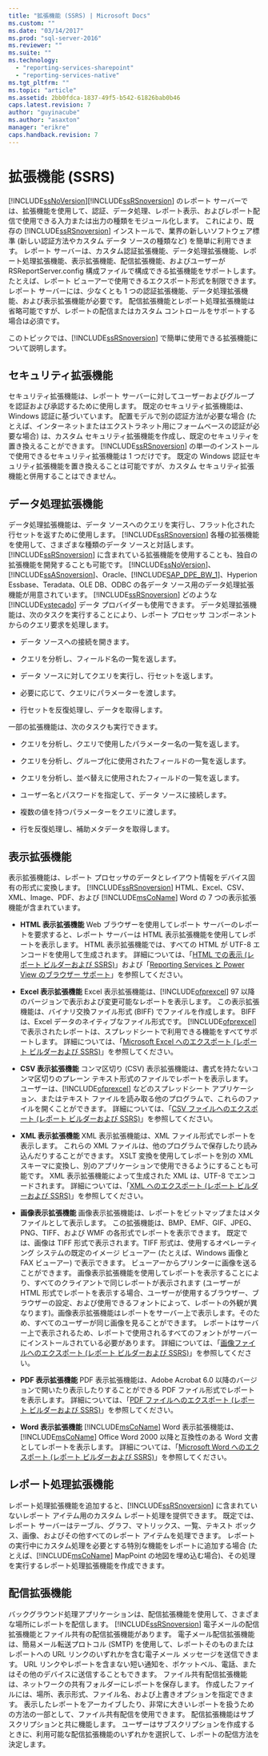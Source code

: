 ```yaml
---
title: "拡張機能 (SSRS) | Microsoft Docs"
ms.custom: ""
ms.date: "03/14/2017"
ms.prod: "sql-server-2016"
ms.reviewer: ""
ms.suite: ""
ms.technology: 
  - "reporting-services-sharepoint"
  - "reporting-services-native"
ms.tgt_pltfrm: ""
ms.topic: "article"
ms.assetid: 2bb0fdca-1837-49f5-b542-61826bab0b46
caps.latest.revision: 7
author: "guyinacube"
ms.author: "asaxton"
manager: "erikre"
caps.handback.revision: 7
---
```

# 拡張機能 (SSRS)
  [!INCLUDE[ssNoVersion](../includes/ssnoversion-md.md)][!INCLUDE[ssRSnoversion](../includes/ssrsnoversion-md.md)] のレポート サーバーでは、拡張機能を使用して、認証、データ処理、レポート表示、およびレポート配信で使用できる入力または出力の種類をモジュール化します。 これにより、既存の [!INCLUDE[ssRSnoversion](../includes/ssrsnoversion-md.md)] インストールで、業界の新しいソフトウェア標準 (新しい認証方法やカスタム データ ソースの種類など) を簡単に利用できます。 レポート サーバーは、カスタム認証拡張機能、データ処理拡張機能、レポート処理拡張機能、表示拡張機能、配信拡張機能、およびユーザーが RSReportServer.config 構成ファイルで構成できる拡張機能をサポートします。 たとえば、レポート ビューアーで使用できるエクスポート形式を制限できます。 レポート サーバーには、少なくとも 1 つの認証拡張機能、データ処理拡張機能、および表示拡張機能が必要です。 配信拡張機能とレポート処理拡張機能は省略可能ですが、レポートの配信またはカスタム コントロールをサポートする場合は必須です。  
  
 このトピックでは、[!INCLUDE[ssRSnoversion](../includes/ssrsnoversion-md.md)] で簡単に使用できる拡張機能について説明します。  
  
## セキュリティ拡張機能  
 セキュリティ拡張機能は、レポート サーバーに対してユーザーおよびグループを認証および承認するために使用します。 既定のセキュリティ拡張機能は、Windows 認証に基づいています。 配置モデルで別の認証方法が必要な場合 (たとえば、インターネットまたはエクストラネット用にフォームベースの認証が必要な場合) は、カスタム セキュリティ拡張機能を作成し、既定のセキュリティを置き換えることができます。 [!INCLUDE[ssRSnoversion](../includes/ssrsnoversion-md.md)] の単一のインストールで使用できるセキュリティ拡張機能は 1 つだけです。 既定の Windows 認証セキュリティ拡張機能を置き換えることは可能ですが、カスタム セキュリティ拡張機能と併用することはできません。  
  
## データ処理拡張機能  
 データ処理拡張機能は、データ ソースへのクエリを実行し、フラット化された行セットを返すために使用します。 [!INCLUDE[ssRSnoversion](../includes/ssrsnoversion-md.md)] 各種の拡張機能を使用して、さまざまな種類のデータ ソースと対話します。 [!INCLUDE[ssRSnoversion](../includes/ssrsnoversion-md.md)] に含まれている拡張機能を使用することも、独自の拡張機能を開発することも可能です。 [!INCLUDE[ssNoVersion](../includes/ssnoversion-md.md)]、[!INCLUDE[ssASnoversion](../includes/ssasnoversion-md.md)]、Oracle、[!INCLUDE[SAP_DPE_BW_1](../includes/sap-dpe-bw-1-md.md)]、Hyperion Essbase、Teradata、OLE DB、ODBC の各データ ソース用のデータ処理拡張機能が用意されています。 [!INCLUDE[ssRSnoversion](../includes/ssrsnoversion-md.md)] どのような [!INCLUDE[vstecado](../includes/vstecado-md.md)] データ プロバイダーも使用できます。 データ処理拡張機能は、次のタスクを実行することにより、レポート プロセッサ コンポーネントからのクエリ要求を処理します。  
  
-   データ ソースへの接続を開きます。  
  
-   クエリを分析し、フィールド名の一覧を返します。  
  
-   データ ソースに対してクエリを実行し、行セットを返します。  
  
-   必要に応じて、クエリにパラメーターを渡します。  
  
-   行セットを反復処理し、データを取得します。  
  
 一部の拡張機能は、次のタスクも実行できます。  
  
-   クエリを分析し、クエリで使用したパラメーター名の一覧を返します。  
  
-   クエリを分析し、グループ化に使用されたフィールドの一覧を返します。  
  
-   クエリを分析し、並べ替えに使用されたフィールドの一覧を返します。  
  
-   ユーザー名とパスワードを指定して、データ ソースに接続します。  
  
-   複数の値を持つパラメーターをクエリに渡します。  
  
-   行を反復処理し、補助メタデータを取得します。  
  
## 表示拡張機能  
 表示拡張機能は、レポート プロセッサのデータとレイアウト情報をデバイス固有の形式に変換します。 [!INCLUDE[ssRSnoversion](../includes/ssrsnoversion-md.md)] HTML、Excel、CSV、XML、Image、PDF、および [!INCLUDE[msCoName](../includes/msconame-md.md)] Word の 7 つの表示拡張機能が含まれています。  
  
-   **HTML 表示拡張機能** Web ブラウザーを使用してレポート サーバーのレポートを要求すると、レポート サーバーは HTML 表示拡張機能を使用してレポートを表示します。 HTML 表示拡張機能では、すべての HTML が UTF-8 エンコードを使用して生成されます。 詳細については、「[HTML での表示 (レポート ビルダーおよび SSRS)](../reporting-services/report-builder/rendering-to-html-report-builder-and-ssrs.md)」および「[Reporting Services と Power View のブラウザー サポート](../reporting-services/browser-support-for-reporting-services-and-power-view.md)」を参照してください。  
  
-   **Excel 表示拡張機能** Excel 表示拡張機能は、[!INCLUDE[ofprexcel](../includes/ofprexcel-md.md)] 97 以降のバージョンで表示および変更可能なレポートを表示します。 この表示拡張機能は、バイナリ交換ファイル形式 (BIFF) でファイルを作成します。 BIFF は、Excel データのネイティブなファイル形式です。 [!INCLUDE[ofprexcel](../includes/ofprexcel-md.md)] で表示されたレポートは、スプレッドシートで利用できる機能をすべてサポートします。 詳細については、「[Microsoft Excel へのエクスポート (レポート ビルダーおよび SSRS)](../reporting-services/report-builder/exporting-to-microsoft-excel-report-builder-and-ssrs.md)」を参照してください。  
  
-   **CSV 表示拡張機能** コンマ区切り (CSV) 表示拡張機能は、書式を持たないコンマ区切りのプレーン テキスト形式のファイルでレポートを表示します。 ユーザーは、[!INCLUDE[ofprexcel](../includes/ofprexcel-md.md)] などのスプレッドシート アプリケーション、またはテキスト ファイルを読み取る他のプログラムで、これらのファイルを開くことができます。 詳細については、「[CSV ファイルへのエクスポート (レポート ビルダーおよび SSRS)](../reporting-services/report-builder/exporting-to-a-csv-file-report-builder-and-ssrs.md)」を参照してください。  
  
-   **XML 表示拡張機能** XML 表示拡張機能は、XML ファイル形式でレポートを表示します。 これらの XML ファイルは、他のプログラムで保存したり読み込んだりすることができます。 XSLT 変換を使用してレポートを別の XML スキーマに変換し、別のアプリケーションで使用できるようにすることも可能です。 XML 表示拡張機能によって生成された XML は、UTF-8 でエンコードされます。 詳細については、「[XML へのエクスポート (レポート ビルダーおよび SSRS)](../reporting-services/report-builder/exporting-to-xml-report-builder-and-ssrs.md)」を参照してください。  
  
-   **画像表示拡張機能** 画像表示拡張機能は、レポートをビットマップまたはメタファイルとして表示します。 この拡張機能は、BMP、EMF、GIF、JPEG、PNG、TIFF、および WMF の各形式でレポートを表示できます。 既定では、画像は TIFF 形式で表示されます。TIFF 形式は、使用するオペレーティング システムの既定のイメージ ビューアー (たとえば、Windows 画像と FAX ビューアー) で表示できます。 ビューアーからプリンターに画像を送ることができます。 画像表示拡張機能を使用してレポートを表示することにより、すべてのクライアントで同じレポートが表示されます (ユーザーが HTML 形式でレポートを表示する場合、ユーザーが使用するブラウザー、ブラウザーの設定、および使用できるフォントによって、レポートの外観が異なります)。画像表示拡張機能はレポートをサーバー上で表示します。そのため、すべてのユーザーが同じ画像を見ることができます。 レポートはサーバー上で表示されるため、レポートで使用されるすべてのフォントがサーバーにインストールされている必要があります。 詳細については、「[画像ファイルへのエクスポート (レポート ビルダーおよび SSRS)](../reporting-services/report-builder/exporting-to-an-image-file-report-builder-and-ssrs.md)」を参照してください。  
  
-   **PDF 表示拡張機能** PDF 表示拡張機能は、Adobe Acrobat 6.0 以降のバージョンで開いたり表示したりすることができる PDF ファイル形式でレポートを表示します。 詳細については、「[PDF ファイルへのエクスポート (レポート ビルダーおよび SSRS)](../reporting-services/report-builder/exporting-to-a-pdf-file-report-builder-and-ssrs.md)」を参照してください。  
  
-   **Word 表示拡張機能** [!INCLUDE[msCoName](../includes/msconame-md.md)] Word 表示拡張機能は、[!INCLUDE[msCoName](../includes/msconame-md.md)] Office Word 2000 以降と互換性のある Word 文書としてレポートを表示します。 詳細については、「[Microsoft Word へのエクスポート (レポート ビルダーおよび SSRS)](../reporting-services/report-builder/exporting-to-microsoft-word-report-builder-and-ssrs.md)」を参照してください。  
  
## レポート処理拡張機能  
 レポート処理拡張機能を追加すると、[!INCLUDE[ssRSnoversion](../includes/ssrsnoversion-md.md)] に含まれていないレポート アイテム用のカスタム レポート処理を提供できます。 既定では、レポート サーバーはテーブル、グラフ、マトリックス、一覧、テキスト ボックス、画像、およびその他すべてのレポート アイテムを処理できます。 レポートの実行中にカスタム処理を必要とする特別な機能をレポートに追加する場合 (たとえば、[!INCLUDE[msCoName](../includes/msconame-md.md)] MapPoint の地図を埋め込む場合)、その処理を実行するレポート処理拡張機能を作成できます。  
  
## 配信拡張機能  
 バックグラウンド処理アプリケーションは、配信拡張機能を使用して、さまざまな場所にレポートを配信します。 [!INCLUDE[ssRSnoversion](../includes/ssrsnoversion-md.md)] 電子メールの配信拡張機能とファイル共有の配信拡張機能があります。 電子メール配信拡張機能は、簡易メール転送プロトコル (SMTP) を使用して、レポートそのものまたはレポートへの URL リンクのいずれかを含む電子メール メッセージを送信できます。 URL リンクやレポートを含まない短い通知を、ポケットベル、電話、またはその他のデバイスに送信することもできます。 ファイル共有配信拡張機能は、ネットワークの共有フォルダーにレポートを保存します。 作成したファイルには、場所、表示形式、ファイル名、および上書きオプションを指定できます。 表示したレポートをアーカイブしたり、非常に大きいレポートを扱うための方法の一部として、ファイル共有配信を使用できます。 配信拡張機能はサブスクリプションと共に機能します。 ユーザーはサブスクリプションを作成するときに、利用可能な配信拡張機能のいずれかを選択して、レポートの配信方法を決定します。  
  
  